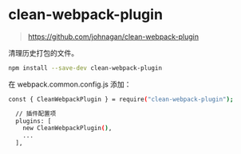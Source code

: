 # clean-webpack-plugin

> https://github.com/johnagan/clean-webpack-plugin

清理历史打包的文件。

```bash
npm install --save-dev clean-webpack-plugin
```

在 webpack.common.config.js 添加：

```bash
const { CleanWebpackPlugin } = require("clean-webpack-plugin");

  // 插件配置项
  plugins: [
    new CleanWebpackPlugin(),
    ...
  ],
```
